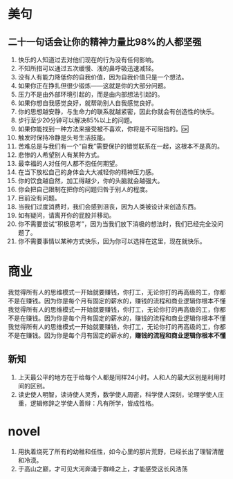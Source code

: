#  美句
## 二十一句话会让你的精神力量比98%的人都坚强

1. 快乐的人知道过去对他们现在的行为没有任何影响。
2. 不知所措可以通过五次缓慢、浅的鼻呼吸迅速减轻。
3. 没有人有能力降低你的自我价值，因为自我价值只是一个想法。
4. 如果你正在挣扎但很少锻炼——这就是你的大部分问题。
5. 压力不是由外部环境引起的，而是由内部想法引起的。
6. 如果你想自我感觉良好，就帮助别人自我感觉良好。
7. 你的思想越安静，与生命力的联系就越紧密，因此你就会有创造性的快乐。
8. 步行至少20分钟可以解决85%以上的问题。
9. 如果你能找到一种方法来接受被不喜欢，你将是不可阻挡的。🆗
10. 触发时保持冷静是头号生活技能。
11. 苦难总是与我们有一个“自我”需要保护的错觉联系在一起，这根本不是真的。
12. 悲惨的人希望别人有某种方式。
13. 最幸福的人对任何人都不抱任何期望。
14. 在当下放松自己的身体会大大减轻你的精神压力感。
15. 你的饮食越自然，加工得越少，你的头脑就会越强大。
16. 你会把自己限制在把你的问题归咎于别人的程度。
17. 目前没有问题。
18. 当我们过度消费时，我们会感到沮丧，因为人类被设计来创造东西。
19. 如有疑问，请离开你的屁股并移动。
20. 你不需要尝试“积极思考”，因为当我们放下消极的想法时，我们已经完全没问题了。
21. 你不需要事情以某种方式快乐，因为你可以选择在这里，现在就快乐。


# 商业
我觉得所有人的思维模式一开始就要赚钱，你打工，无论你打的再高级的工，你都不是在赚钱。因为你是每个月有固定的薪水的，赚钱的流程和商业逻辑你根本不懂我觉得所有人的思维模式一开始就要赚钱，你打工，无论你打的再高级的工，你都不是在赚钱。因为你是每个月有固定的薪水的，赚钱的流程和商业逻辑你根本不懂我觉得所有人的思维模式一开始就要赚钱，你打工，无论你打的再高级的工，你都不是在赚钱。因为你是每个月有固定的薪水的，**赚钱的流程和商业逻辑你根本不懂**

## 新知
1. 上天最公平的地方在于给每个人都是同样24小时。人和人的最大区别是利用时间的区别。
2. 读史使人明智，读诗使人灵秀，数学使人周密，科学使人深刻，论理学使人庄重，逻辑修辞之学使人善辩：凡有所学，皆成性格。
# novel

1. 用执着烧死了所有的幼稚和任性，如今心里的那片荒野，已经长出了理智清醒和冷漠。
2. 于高山之巅，才可见大河奔涌于群峰之上，才能感受这长风浩荡